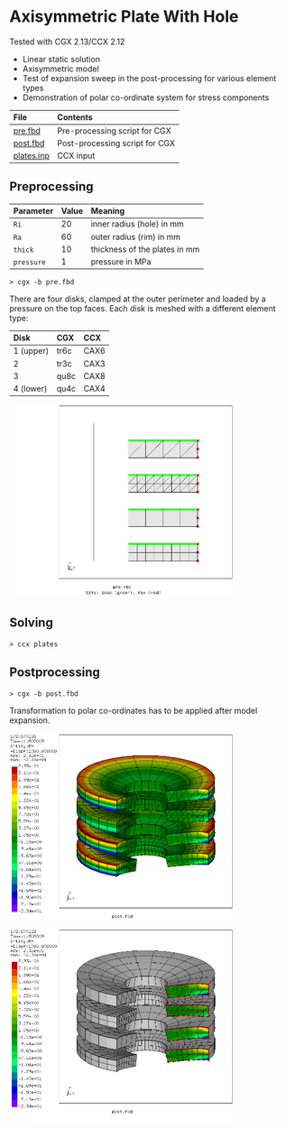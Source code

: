 # Axisymmetric Plate With Hole
Tested with CGX 2.13/CCX 2.12

+ Linear static solution
+ Axisymmetric model
+ Test of expansion sweep in the post-processing for various element types
+ Demonstration of polar co-ordinate system for stress components

File                    | Contents    
 :-------------         | :-------------
 [pre.fbd](pre.fbd)     | Pre-processing script for CGX     
 [post.fbd](post.fbd)   | Post-processing script for CGX
 [plates.inp](plates.inp) | CCX input

## Preprocessing

| Parameter      | Value   | Meaning                           |
| :------------- |  :----  | :-------------                    |
| `Ri`           | 20      | inner radius (hole) in mm         |
| `Ra`           | 60      | outer radius (rim) in mm          |
| `thick`        | 10      | thickness of the plates in mm     |
| `pressure`     | 1       | pressure in MPa                   |

```
> cgx -b pre.fbd
```
There are four disks, clamped at the outer perimeter and loaded by a pressure on the top faces. Each disk is meshed with a different element type:

Disk     |CGX  | CCX
:--      |:--  | :--
1 (upper)|tr6c |CAX6
2        |tr3c | CAX3
3        |qu8c | CAX8
4 (lower)|qu4c | CAX4

<img src="mesh.png" width="400" title="Disks with different element types. Centerline added just for clarity">

## Solving
```
> ccx plates
```

## Postprocessing
```
> cgx -b post.fbd
```
Transformation to polar co-ordinates has to be applied after model expansion.

<img src="polar.png" width="400" title="Expanded model, radial normal stress SRR"><img src="2D3D.png" width="400" title="Expanded model with just the base region coloured">

